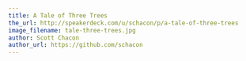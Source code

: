 ```yaml
---
title: A Tale of Three Trees
the_url: http://speakerdeck.com/u/schacon/p/a-tale-of-three-trees
image_filename: tale-three-trees.jpg
author: Scott Chacon
author_url: https://github.com/schacon
---
```

